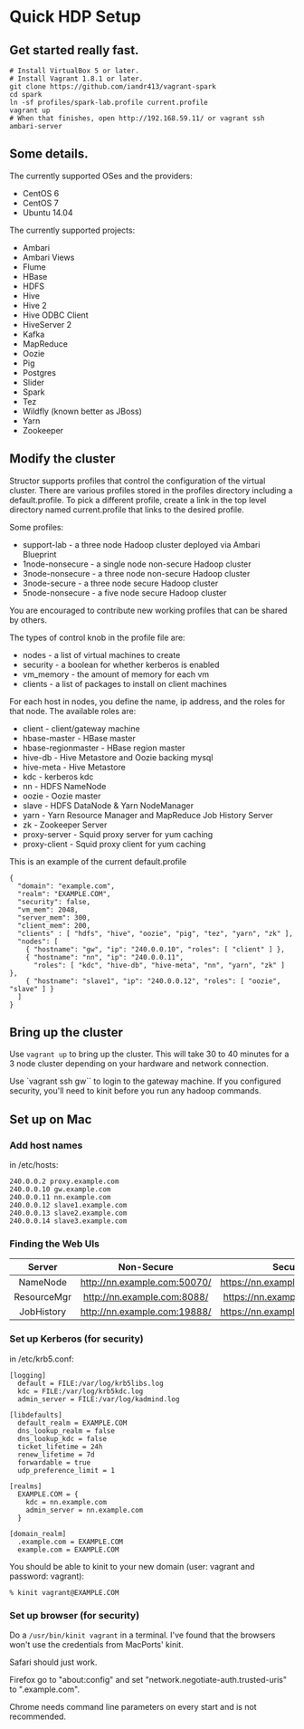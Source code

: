 Quick HDP Setup
=======

## Get started really fast.

```
# Install VirtualBox 5 or later.
# Install Vagrant 1.8.1 or later.
git clone https://github.com/iandr413/vagrant-spark
cd spark
ln -sf profiles/spark-lab.profile current.profile
vagrant up
# When that finishes, open http://192.168.59.11/ or vagrant ssh ambari-server
```

## Some details.

The currently supported OSes and the providers:
* CentOS 6
* CentOS 7
* Ubuntu 14.04

The currently supported projects:
* Ambari
* Ambari Views
* Flume
* HBase
* HDFS
* Hive
* Hive 2
* Hive ODBC Client
* HiveServer 2
* Kafka
* MapReduce
* Oozie
* Pig
* Postgres
* Slider
* Spark
* Tez
* Wildfly (known better as JBoss)
* Yarn
* Zookeeper

## Modify the cluster

Structor supports profiles that control the configuration of the
virtual cluster.  There are various profiles stored in the profiles
directory including a default.profile. To pick a different profile,
create a link in the top level directory named current.profile that
links to the desired profile.

Some profiles:
* support-lab - a three node Hadoop cluster deployed via Ambari Blueprint
* 1node-nonsecure - a single node non-secure Hadoop cluster
* 3node-nonsecure - a three node non-secure Hadoop cluster
* 3node-secure - a three node secure Hadoop cluster
* 5node-nonsecure - a five node secure Hadoop cluster

You are encouraged to contribute new working profiles that can be
shared by others.

The types of control knob in the profile file are:
* nodes - a list of virtual machines to create
* security - a boolean for whether kerberos is enabled
* vm_memory - the amount of memory for each vm
* clients - a list of packages to install on client machines

For each host in nodes, you define the name, ip address, and the roles for 
that node. The available roles are:

* client - client/gateway machine
* hbase-master - HBase master
* hbase-regionmaster - HBase region master
* hive-db - Hive Metastore and Oozie backing mysql
* hive-meta - Hive Metastore
* kdc - kerberos kdc
* nn - HDFS NameNode
* oozie - Oozie master
* slave - HDFS DataNode & Yarn NodeManager
* yarn - Yarn Resource Manager and MapReduce Job History Server
* zk - Zookeeper Server
* proxy-server - Squid proxy server for yum caching
* proxy-client -  Squid proxy client for yum caching

This is an example of the current default.profile
```
{
  "domain": "example.com",
  "realm": "EXAMPLE.COM",
  "security": false,
  "vm_mem": 2048,
  "server_mem": 300,
  "client_mem": 200,
  "clients" : [ "hdfs", "hive", "oozie", "pig", "tez", "yarn", "zk" ],
  "nodes": [
    { "hostname": "gw", "ip": "240.0.0.10", "roles": [ "client" ] },
    { "hostname": "nn", "ip": "240.0.0.11",
      "roles": [ "kdc", "hive-db", "hive-meta", "nn", "yarn", "zk" ] },
    { "hostname": "slave1", "ip": "240.0.0.12", "roles": [ "oozie", "slave" ] }
  ]
}
```

## Bring up the cluster

Use `vagrant up` to bring up the cluster. This will take 30 to 40 minutes for 
a 3 node cluster depending on your hardware and network connection.

Use `vagrant ssh gw`` to login to the gateway machine. If you configured 
security, you'll need to kinit before you run any hadoop commands.

## Set up on Mac

### Add host names

in /etc/hosts:
```
240.0.0.2 proxy.example.com
240.0.0.10 gw.example.com
240.0.0.11 nn.example.com
240.0.0.12 slave1.example.com
240.0.0.13 slave2.example.com
240.0.0.14 slave3.example.com
```

### Finding the Web UIs

| Server      | Non-Secure                   | Secure                        |
|:-----------:|:----------------------------:|:-----------------------------:|
| NameNode    | http://nn.example.com:50070/ | https://nn.example.com:50470/ |
| ResourceMgr | http://nn.example.com:8088/  | https://nn.example.com:8090/  |
| JobHistory  | http://nn.example.com:19888/ | https://nn.example.com:19890/ |

### Set up Kerberos (for security)

in /etc/krb5.conf:
```
[logging]
  default = FILE:/var/log/krb5libs.log
  kdc = FILE:/var/log/krb5kdc.log
  admin_server = FILE:/var/log/kadmind.log

[libdefaults]
  default_realm = EXAMPLE.COM
  dns_lookup_realm = false
  dns_lookup_kdc = false
  ticket_lifetime = 24h
  renew_lifetime = 7d
  forwardable = true
  udp_preference_limit = 1

[realms]
  EXAMPLE.COM = {
    kdc = nn.example.com
    admin_server = nn.example.com
  }

[domain_realm]
  .example.com = EXAMPLE.COM
  example.com = EXAMPLE.COM
```

You should be able to kinit to your new domain (user: vagrant and 
password: vagrant):

```
% kinit vagrant@EXAMPLE.COM
```

### Set up browser (for security)

Do a `/usr/bin/kinit vagrant` in a terminal. I've found that the browsers
won't use the credentials from MacPorts' kinit. 

Safari should just work.

Firefox go to "about:config" and set "network.negotiate-auth.trusted-uris" to 
".example.com".

Chrome needs command line parameters on every start and is not recommended.
